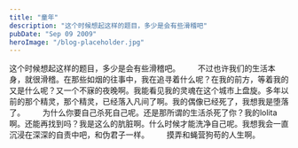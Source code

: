 ```yaml
---
title: "童年"
description: "这个时候想起这样的题目，多少是会有些滑稽吧"
pubDate: "Sep 09 2009"
heroImage: "/blog-placeholder.jpg"
---
```

这个时候想起这样的题目，多少是会有些滑稽吧。 　　不过也许我们的生活本身，就很滑稽。在那些如烟的往事中，我在追寻着什么呢？在我的前方，等着我的又是什么呢？又一个不寐的夜晚啊。我能看见我的灵魂在这个城市上盘旋。多年以前的那个精灵，那个精灵，已经落入凡间了啊。我的偶像已经死了，我想我是堕落了。 　　为什么你要自己杀死自己呢。还是那所谓的生活杀死了你？我的lolita啊。还能再找到吗？我是这么的肮脏啊。什么时候才能洗净自己呢。我想我会一直沉浸在深深的自责中吧，和伪君子一样。 　　摸弄和蝇营狗苟的人生啊。
